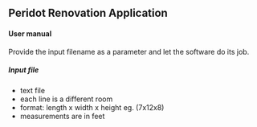 ## Peridot Renovation Application

#### User manual
Provide the input filename as a parameter and let the software do its job.

##### Input file
- text file
- each line is a different room
- format: length x width x height eg. (7x12x8)
- measurements are in feet